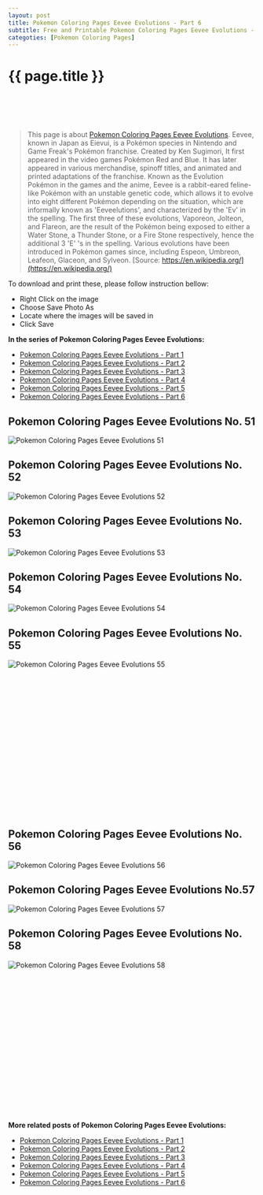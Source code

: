 ```yaml
---
layout: post
title: Pokemon Coloring Pages Eevee Evolutions - Part 6
subtitle: Free and Printable Pokemon Coloring Pages Eevee Evolutions - Part 6
categoties: [Pokemon Coloring Pages]
---
```

{{ page.title }}
================
<script async src="//pagead2.googlesyndication.com/pagead/js/adsbygoogle.js"></script><!-- UnderTitleAds --> <ins class="adsbygoogle" style="display:inline-block;width:468px;height:60px" data-ad-client="ca-pub-6753140515841889" data-ad-slot="4010138290"></ins><script> (adsbygoogle = window.adsbygoogle || []).push({}); </script>

> This page is about [Pokemon Coloring Pages Eevee Evolutions](https://freecoloringpages.github.io/). Eevee, known in Japan as Eievui, is a Pokémon species in Nintendo and Game Freak's Pokémon franchise. Created by Ken Sugimori, It first appeared in the video games Pokémon Red and Blue. It has later appeared in various merchandise, spinoff titles, and animated and printed adaptations of the franchise. Known as the Evolution Pokémon in the games and the anime, Eevee is a rabbit-eared feline-like Pokémon with an unstable genetic code, which allows it to evolve into eight different Pokémon depending on the situation, which are informally known as 'Eeveelutions', and characterized by the 'Ev' in the spelling. The first three of these evolutions, Vaporeon, Jolteon, and Flareon, are the result of the Pokémon being exposed to either a Water Stone, a Thunder Stone, or a Fire Stone respectively, hence the additional 3 'E' 's in the spelling. Various evolutions have been introduced in Pokémon games since, including Espeon, Umbreon, Leafeon, Glaceon, and Sylveon. [Source: https://en.wikipedia.org/](https://en.wikipedia.org/)

To download and print these, please follow instruction bellow:
* Right Click on the image 
* Choose Save Photo As 
* Locate where the images will be saved in 
* Click Save

**In the series of Pokemon Coloring Pages Eevee Evolutions:**

* [Pokemon Coloring Pages Eevee Evolutions - Part 1](https://freecoloringpages.github.io/2017/12/05/Pokemon-Coloring-Pages-Eevee-Evolutions-part-1.html)
* [Pokemon Coloring Pages Eevee Evolutions - Part 2](https://freecoloringpages.github.io/2017/12/05/Pokemon-Coloring-Pages-Eevee-Evolutions-part-2.html)
* [Pokemon Coloring Pages Eevee Evolutions - Part 3](https://freecoloringpages.github.io/2017/12/05/Pokemon-Coloring-Pages-Eevee-Evolutions-part-3.html)
* [Pokemon Coloring Pages Eevee Evolutions - Part 4](https://freecoloringpages.github.io/2017/12/05/Pokemon-Coloring-Pages-Eevee-Evolutions-part-4.html)
* [Pokemon Coloring Pages Eevee Evolutions - Part 5](https://freecoloringpages.github.io/2017/12/05/Pokemon-Coloring-Pages-Eevee-Evolutions-part-5.html)
* [Pokemon Coloring Pages Eevee Evolutions - Part 6](https://freecoloringpages.github.io/2017/12/05/Pokemon-Coloring-Pages-Eevee-Evolutions-part-6.html)

## Pokemon Coloring Pages Eevee Evolutions No. 51
![Pokemon Coloring Pages Eevee Evolutions 51](https://freecoloringpages.github.io/img3/Pokemon-Coloring-Pages-Eevee-Evolutions%20(51).jpg "Pokemon Coloring Pages Eevee Evolutions 51")

## Pokemon Coloring Pages Eevee Evolutions No. 52
![Pokemon Coloring Pages Eevee Evolutions 52](https://freecoloringpages.github.io/img3/Pokemon-Coloring-Pages-Eevee-Evolutions%20(52).jpg "Pokemon Coloring Pages Eevee Evolutions 52")

## Pokemon Coloring Pages Eevee Evolutions No. 53
![Pokemon Coloring Pages Eevee Evolutions 53](https://freecoloringpages.github.io/img3/Pokemon-Coloring-Pages-Eevee-Evolutions%20(53).jpg "Pokemon Coloring Pages Eevee Evolutions 53")

## Pokemon Coloring Pages Eevee Evolutions No. 54
![Pokemon Coloring Pages Eevee Evolutions 54](https://freecoloringpages.github.io/img3/Pokemon-Coloring-Pages-Eevee-Evolutions%20(54).jpg "Pokemon Coloring Pages Eevee Evolutions 54")

## Pokemon Coloring Pages Eevee Evolutions No. 55
![Pokemon Coloring Pages Eevee Evolutions 55](https://freecoloringpages.github.io/img3/Pokemon-Coloring-Pages-Eevee-Evolutions%20(55).jpg "Pokemon Coloring Pages Eevee Evolutions 55")

<script async src="//pagead2.googlesyndication.com/pagead/js/adsbygoogle.js"></script><!-- Texxtonly --><ins class="adsbygoogle" style="display:inline-block;width:336px;height:280px" data-ad-client="ca-pub-6753140515841889" data-ad-slot="3207852233"></ins><script>(adsbygoogle = window.adsbygoogle || []).push({}); </script>

## Pokemon Coloring Pages Eevee Evolutions No. 56
![Pokemon Coloring Pages Eevee Evolutions 56](https://freecoloringpages.github.io/img3/Pokemon-Coloring-Pages-Eevee-Evolutions%20(56).jpg "Pokemon Coloring Pages Eevee Evolutions 56")

## Pokemon Coloring Pages Eevee Evolutions No.57
![Pokemon Coloring Pages Eevee Evolutions 57](https://freecoloringpages.github.io/img3/Pokemon-Coloring-Pages-Eevee-Evolutions%20(57).jpg "Pokemon Coloring Pages Eevee Evolutions 57")

## Pokemon Coloring Pages Eevee Evolutions No. 58
![Pokemon Coloring Pages Eevee Evolutions 58](https://freecoloringpages.github.io/img3/Pokemon-Coloring-Pages-Eevee-Evolutions%20(58).jpg "Pokemon Coloring Pages Eevee Evolutions 58")

<script async src="//pagead2.googlesyndication.com/pagead/js/adsbygoogle.js"></script><!-- Texxtonly --><ins class="adsbygoogle" style="display:inline-block;width:336px;height:280px" data-ad-client="ca-pub-6753140515841889" data-ad-slot="3207852233"></ins><script>(adsbygoogle = window.adsbygoogle || []).push({}); </script>

**More related posts of Pokemon Coloring Pages Eevee Evolutions:**

* [Pokemon Coloring Pages Eevee Evolutions - Part 1](https://freecoloringpages.github.io/2017/12/05/Pokemon-Coloring-Pages-Eevee-Evolutions-part-1.html)
* [Pokemon Coloring Pages Eevee Evolutions - Part 2](https://freecoloringpages.github.io/2017/12/05/Pokemon-Coloring-Pages-Eevee-Evolutions-part-2.html)
* [Pokemon Coloring Pages Eevee Evolutions - Part 3](https://freecoloringpages.github.io/2017/12/05/Pokemon-Coloring-Pages-Eevee-Evolutions-part-3.html)
* [Pokemon Coloring Pages Eevee Evolutions - Part 4](https://freecoloringpages.github.io/2017/12/05/Pokemon-Coloring-Pages-Eevee-Evolutions-part-4.html)
* [Pokemon Coloring Pages Eevee Evolutions - Part 5](https://freecoloringpages.github.io/2017/12/05/Pokemon-Coloring-Pages-Eevee-Evolutions-part-5.html)
* [Pokemon Coloring Pages Eevee Evolutions - Part 6](https://freecoloringpages.github.io/2017/12/05/Pokemon-Coloring-Pages-Eevee-Evolutions-part-6.html)

